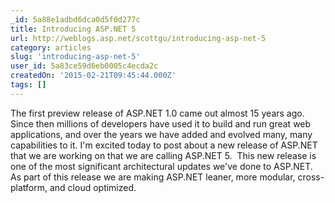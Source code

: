 ```yaml
---
_id: 5a88e1adbd6dca0d5f0d277c
title: Introducing ASP.NET 5
url: http://weblogs.asp.net/scottgu/introducing-asp-net-5
category: articles
slug: 'introducing-asp-net-5'
user_id: 5a83ce59d6eb0005c4ecda2c
createdOn: '2015-02-21T09:45:44.000Z'
tags: []
---
```


The first preview release of ASP.NET 1.0 came out almost 15 years ago.  Since then millions of developers have used it to build and run great web applications, and over the years we have added and evolved many, many capabilities to it. I'm excited today to post about a new release of ASP.NET that we are working on that we are calling ASP.NET 5.  This new release is one of the most significant architectural updates we've done to ASP.NET.  As part of this release we are making ASP.NET leaner, more modular, cross-platform, and cloud optimized.
